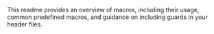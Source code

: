 This readme provides an overview of macros, including their usage, common predefined macros, and guidance on including guards in your header files.
